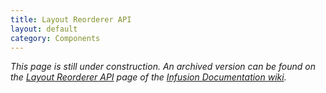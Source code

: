 ```yaml
---
title: Layout Reorderer API
layout: default
category: Components
---
```


_This page is still under construction. An archived version can be found on the [Layout Reorderer API](http://wiki.fluidproject.org/display/docs/Layout+Reorderer+API) page of the [Infusion Documentation wiki](http://wiki.fluidproject.org/display/docs/Infusion+Documentation)._
